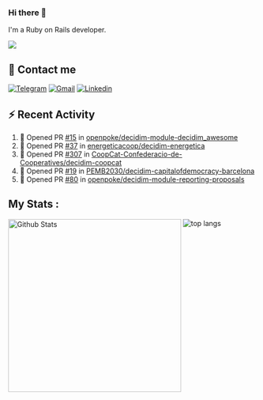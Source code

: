 ### Hi there 👋

I'm a Ruby on Rails developer.

<img src="https://komarev.com/ghpvc/?username=antopalidi&color=blueviolet&style=for-the-badge">

## 📩 Contact me 
[![Telegram](https://img.shields.io/badge/Telegram-2CA5E0?style=for-the-badge&logo=telegram&logoColor=white)](https://t.me/anna_top)
[![Gmail](https://img.shields.io/badge/email-D14836?style=for-the-badge&logo=gmail&logoColor=white)](mailto:topalidisanna@gmail.com)
[![Linkedin](https://img.shields.io/badge/LinkedIn-0077B5?style=for-the-badge&logo=linkedin&logoColor=white)](https://www.linkedin.com/in/topalidi/)
<!-- [![Codewars](https://img.shields.io/badge/Codewars-B1361E?style=for-the-badge&logo=Codewars&logoColor=white)](https://www.codewars.com/users/antopalidi) -->

## :zap: Recent Activity

<!--START_SECTION:activity-->
1. 💪 Opened PR [#15](https://github.com/openpoke/decidim-module-decidim_awesome/pull/15) in [openpoke/decidim-module-decidim_awesome](https://github.com/openpoke/decidim-module-decidim_awesome)
2. 💪 Opened PR [#37](https://github.com/energeticacoop/decidim-energetica/pull/37) in [energeticacoop/decidim-energetica](https://github.com/energeticacoop/decidim-energetica)
3. 💪 Opened PR [#307](https://github.com/CoopCat-Confederacio-de-Cooperatives/decidim-coopcat/pull/307) in [CoopCat-Confederacio-de-Cooperatives/decidim-coopcat](https://github.com/CoopCat-Confederacio-de-Cooperatives/decidim-coopcat)
4. 💪 Opened PR [#19](https://github.com/PEMB2030/decidim-capitalofdemocracy-barcelona/pull/19) in [PEMB2030/decidim-capitalofdemocracy-barcelona](https://github.com/PEMB2030/decidim-capitalofdemocracy-barcelona)
5. 💪 Opened PR [#80](https://github.com/openpoke/decidim-module-reporting-proposals/pull/80) in [openpoke/decidim-module-reporting-proposals](https://github.com/openpoke/decidim-module-reporting-proposals)
<!--END_SECTION:activity-->

## My Stats :
<!--
<img alt="activity" src="https://streak-stats.demolab.com?user=antopalidi" />
-->
<div>
<img align="top" width="350px" alt="Github Stats" src="https://github-readme-stats-1-brown.vercel.app/api?username=antopalidi&count_private=true&show_icons=true&hide_border=true" />
<img align="top" alt="top langs" src="https://github-readme-stats-1-brown.vercel.app/api/top-langs/?username=antopalidi&layout=compact" />
 </div>
<!--
#### [My CV](https://antopalidi.github.io/my_cv/)
-->

<!--
**antopalidi/antopalidi** is a ✨ _special_ ✨ repository because its `README.md` (this file) appears on your GitHub profile.
-->
